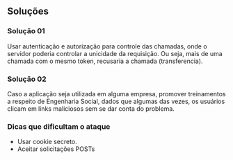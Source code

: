 ## Soluções

### Solução 01

Usar autenticação e autorização para controle das chamadas, onde o servidor poderia controlar a unicidade da requisição. Ou seja, mais de uma chamada com o mesmo token, recusaria a chamada (transferencia).

### Solução 02

Caso a aplicação seja utilizada em alguma empresa, promover treinamentos a respeito de Engenharia Social, dados que algumas das vezes, os usuários clicam em links maliciosos sem se dar conta do problema.

### Dicas que dificultam o ataque

- Usar cookie secreto.
- Aceitar solicitações POSTs
